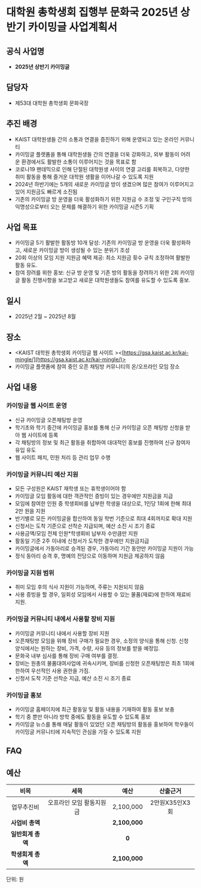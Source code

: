 # 대학원 총학생회 집행부 문화국 2025년 상반기 카이밍글 사업계획서

## 공식 사업명
- **2025년 상반기 카이밍글**

## 담당자
- 제53대 대학원 총학생회 문화국장

## 추진 배경
- KAIST 대학원생들 간의 소통과 연결을 증진하기 위해 운영되고 있는 온라인 커뮤니티
- 카이밍글 플랫폼을 통해 대학원생들 간의 연결을 더욱 강화하고, 외부 활동이 어려운 환경에서도 활발한 소통이 이루어지는 것을 목표로 함
- 코로나19 팬데믹으로 인해 단절된 대학원생 사이의 연결 고리를 회복하고, 다양한 취미 활동을 통해 즐거운 대학원 생활을 이어나갈 수 있도록 지원
- 2024년 하반기에는 5개의 새로운 카이밍글 방이 생겼으며 많은 참여가 이루어지고 있어 지원금도 빠르게 소진됨
- 기존의 카이밍글 방 운영을 더욱 활성화하기 위한 지원금 수 조정 및 구인구직 방의 익명성으로부터 오는 문제를 해결하기 위한 카이밍글 시즌5 기획  

## 사업 목표
- 카이밍글 5기 활발한 활동방 10개 달성: 기존의 카이밍글 방 운영을 더욱 활성화하고, 새로운 카이밍글 방이 생성될 수 있는 분위기 조성
- 20회 이상의 모임 지원 지원금 혜택 제공: 최소 지원금 횟수 규칙 조정하여 활발한 활동 유도.
- 참여 장려를 위한 홍보: 신규 방 운영 및 기존 방의 활동을 장려하기 위한 2회 카이밍글 활동 진행사항을 보고받고 새로운 대학원생들도 참여를 유도할 수 있도록 홍보.

## 일시
- 2025년 2월 ~ 2025년 8월

## 장소
- <KAIST 대학원 총학생회 카이밍글 웹 사이트 ><[https://gsa.kaist.ac.kr/kai-mingle/](https://gsa.kaist.ac.kr/kai-mingle/)>
- 카이밍글 플랫폼에 참여 중인 오픈 채팅방 커뮤니티의 온/오프라인 모임 장소
  
## 사업 내용

### 카이밍글 웹 사이트 운영

- 신규 카이밍글 오픈채팅방 운영
- 학기초와 학기 중간에 카이밍글 홍보를 통해 신규 카이밍글 오픈 채팅방 신청을 받아 웹 사이트에 등록
- 각 채팅방의 정보 및 최근 활동을 취합하여 대대적인 홍보를 진행하여 신규 참여자 유입 유도
- 웹 사이트 패치, 민원 처리 등 관리 업무 수행

### 카이밍글 커뮤니티 예산 지원
   - 모든 구성원은 KAIST 재학생 또는 휴학생이어야 함
   - 카이밍글 모임 활동에 대한 객관적인 증빙이 있는 경우에만 지원금을 지급
   - 모임에 참여한 인원 중 학생회비를 납부한 학생을 대상으로, 1인당 1회에 한해 최대 2만 원을 지원
   - 반기별로 모든 카이밍글을 합산하여 동일 학번 기준으로 최대 4회까지로 확대 지원
   - 신청서는 도착 기준으로 선착순 지급되며, 예산 소진 시 조기 종료
   - 사용금액/모임 전체 인원*학생회비 납부자 수만큼만 지원
   - 활동일 기준 2주 이내에 신청서가 도착한 경우에만 지원금지급
   - 카이밍글에서 가동아리로 승격된 경우, 가동아리 기간 동안만 카이밍글 지원이 가능
   - 정식 동아리 승격 후, 명예의 전당으로 이동하며 지원금 제공하지 않음

### 카이밍글 지원 범위
   - 취미 모임 후의 식사 지원이 가능하며, 주류는 지원되지 않음
   - 사용 증빙을 할 경우, 일회성 모임에서 사용할 수 있는 물품(재료)에 한하여 재료비 지원.

### 카이밍글 커뮤니티 내에서 사용할 장비 지원
   - 카이밍글 커뮤니티 내에서 사용할 장비 지원
   - 오픈채팅방 모임을 위해 장비 구매가 필요한 경우, 소정의 양식을 통해 신청. 신청 양식에서는 원하는 장비, 가격, 수량, 사유 등의 정보를 받을 예정임.
   - 문화국 내부 심사를 통해 장비 구매 여부를 결정.
   - 장비는 원총의 물품대여사업에 귀속시키며, 장비를 신청한 오픈채팅방은 최초 1회에 한하여 우선적인 사용 권한을 가짐.
   - 신청서 도착 기준 선착순 지급, 예산 소진 시 조기 종료
    
### 카이밍글 홍보
   - 카이밍글 홈페이지에 최근 활동일 및 활동 내용을 기재하여 활동 홍보 보충
   - 학기 중 뿐만 아니라 방학 중에도 활동을 유도할 수 있도록 홍보
   - 카이밍글 뉴스를 통해 매달 활동이 있었던 오픈 채팅방의 활동을 홍보하여 학우들이 카이밍글 커뮤니티에 지속적인 관심을 가질 수 있도록 지원

## FAQ

## 예산

|  **비목** |   **세목**   | **예산** | **산출근거** |
|:----------:|:------------:|:--------:|:--------:|
|업무추진비| 오프라인 모임 활동지원금 | 2,100,000 | 2만원X35인X3회 |
|   **사업비 총액**  |              | **2,100,000**|  |
|   **일반회계 총액**  |        |  **0** |      |   
|   **학생회계 총액**  |        |  **2,100,000** |      |   

단위: 원

